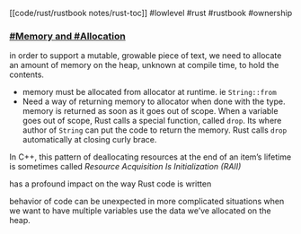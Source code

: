 [[code/rust/rustbook notes/rust-toc]]
#lowlevel #rust #rustbook #ownership
### [#Memory and #Allocation](https://doc.rust-lang.org/book/ch04-01-what-is-ownership.html#memory-and-allocation)
in order to support a mutable, growable piece of text, we need to allocate an amount of memory on the heap, unknown at compile time, to hold the contents.

- memory must be allocated from allocator at runtime. ie `String::from`
- Need a way of returning memory to allocator when done with the type.  
memory is returned as soon as it goes out of scope.
When a variable goes out of scope, Rust calls a special function, called `drop`. Its where author of `String` can put the code to return the memory. Rust calls `drop` automatically at closing curly brace.

In C++, this pattern of deallocating resources at the end of an item’s lifetime is sometimes called _Resource Acquisition Is Initialization (RAII)_

has a profound impact on the way Rust code is written

behavior of code can be unexpected in more complicated situations when we want to have multiple variables use the data we’ve allocated on the heap.